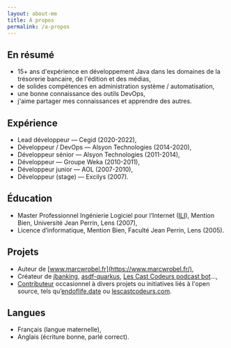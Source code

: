 ```yaml
---
layout: about-me
title: À propos
permalink: /a-propos
---
```


## En résumé

- 15+ ans d'expérience en développement Java dans les domaines de la trésorerie bancaire, de l'édition et des médias,
- de solides compétences en administration système / automatisation,
- une bonne connaissance des outils DevOps,
- j'aime partager mes connaissances et apprendre des autres.

## Expérience

- Lead développeur — Cegid (2020-2022),
- Développeur / DevOps — Alsyon Technologies (2014-2020),
- Développeur sénior — Alsyon Technologies (2011-2014),
- Développeur — Groupe Weka (2010-2011),
- Développeur junior — AOL (2007-2010),
- Développeur (stage) — Excilys (2007).

## Éducation

- Master Professionnel Ingénierie Logiciel pour l’Internet
  ([ILI](https://www.cril.univ-artois.fr/master/ili/m2proili-home.html)), Mention Bien, Université Jean Perrin, Lens
  (2007),
- Licence d’informatique, Mention Bien, Faculté Jean Perrin, Lens (2005).

## Projets

- Auteur de [www.marcwrobel.fr](https://www.marcwrobel.fr/),
- Créateur de [jbanking](https://github.com/marcwrobel/jbanking),
  [asdf-quarkus](https://github.com/asdf-community/asdf-quarkus),
  [Les Cast Codeurs podcast bot](https://github.com/lescastcodeurs/lcc-slack-bot)…,
- [Contributeur](https://github.com/marcwrobel) occasionnel à divers projets ou initiatives liés à l'open source,
  tels qu’[endoflife.date](https://github.com/endoflife-date/endoflife.date) ou
  [lescastcodeurs.com](https://github.com/lescastcodeurs/lescastcodeurs.com).

## Langues

- Français (langue maternelle),
- Anglais (écriture bonne, parlé correct).
